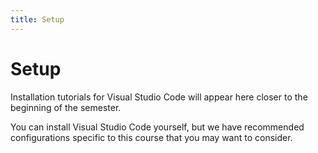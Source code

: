 ```yaml
---
title: Setup
---
```


# Setup

Installation tutorials for Visual Studio Code will appear here closer to the beginning of the semester.

You can install Visual Studio Code yourself, but we have recommended configurations specific to this course that you may want to consider.

<!-- We recommend that you use Visual Studio Code (VSCode) for this course. You are free to use other code editors, but you are responsible for knowing how to work with it. We supply tutorials on the installation process here (dependent on your operating system):
- [Windows](setup/setup-windows.html)
- [MacOS](setup/setup-macos.html)
- [Linux](setup/setup-linux.html)

This tutorial is meant to be completed alongside [Lab 01](labs/lab01.html). Please go through the lab if you haven't already.

**Windows users**: if you encounter an avalanche of trouble with the above tutorial, try installing the [Windows Subsystem for Linux (WSL)](https://code.visualstudio.com/docs/remote/wsl) instead. This also gives you access to local Unix commands, which will be taught in future labs.

Never learned how to use an IDE debugger? We have you covered! [You can find a guide here](debugging_guide.html). -->
